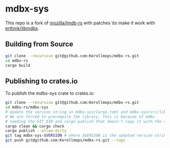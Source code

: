 # mdbx-sys

This repo is a fork of [mozilla/lmdb-rs](https://github.com/mozilla/lmdb-rs)
with patches \to make it work with [erthink/libmdbx](https://github.com/erthink/libmdbx).

## Building from Source

```bash
git clone --recursive git@github.com:Kerollmops/mdbx-rs.git
cd mdbx-rs
cargo build
```

## Publishing to crates.io

To publish the mdbx-sys crate to crates.io:

```bash
git clone --recursive git@github.com:Kerollmops/mdbx-rs.git
cd mdbx-rs/mdbx-sys
# Update the version string in mdbx-sys/Cargo.toml and mdbx-sys/src/lib.rs.
# We are forced to precompile the library, this is because of mdbx
# needing the GIT_DIR and cargo publish that doesn't copy it with the sources.
cargo clean && cargo check
cargo publish --allow-dirty
git tag mdbx-sys-$VERSION # where $VERSION is the updated version string
git push git@github.com:Kerollmops/mdbx-rs.git --tags
```

